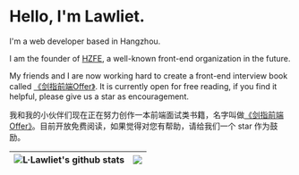 # Hello, I'm Lawliet.

I'm a web developer based in Hangzhou.

I am the founder of [HZFE](https://hzfe.org), a well-known front-end organization in the future.

My friends and I are now working hard to create a front-end interview book called [《剑指前端Offer》](https://febook.hzfe.org/awesome-interview). It is currently open for free reading, if you find it helpful, please give us a star as encouragement.

我和我的小伙伴们现在正在努力创作一本前端面试类书籍，名字叫做[《剑指前端Offer》](https://febook.hzfe.org/awesome-interview)。目前开放免费阅读，如果觉得对您有帮助，请给我们一个 star 作为鼓励。

| <img align="center" src="https://github-readme-stats.vercel.app/api?username=LLawlight&count_private=true&show_icons=true&include_all_commits=true&theme=vue&hide_border=true" alt="L·Lawliet's github stats" /> | <img align="center" src="https://github-readme-stats.vercel.app/api/top-langs/?username=LLawlight&layout=compact&theme=vue&hide_border=true" /> |
| ------------- | ------------- |
